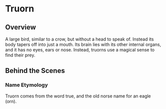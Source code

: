 # Truorn

## Overview
A large bird, similar to a crow, but without a head to speak of. Instead its body tapers off into just a mouth. Its brain lies with its other internal organs, and it has no eyes, ears or nose. Instead, truorns use a magical sense to find their prey.

## Behind the Scenes
### Name Etymology
Truorn comes from the word true, and the old norse name for an eagle (orn).